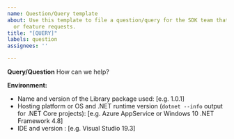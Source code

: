 ```yaml
---
name: Question/Query template
about: Use this template to file a question/query for the SDK team that are not bugs
  or feature requests.
title: "[QUERY]"
labels: question
assignees: ''

---
```


**Query/Question**
How can we help?

**Environment:**
 - Name and version of the Library package used: [e.g.  1.0.1] 
 - Hosting platform or OS and .NET runtime version (`dotnet --info` output for .NET Core projects): [e.g. Azure AppService or Windows 10 .NET Framework 4.8]
 - IDE and version : [e.g. Visual Studio 19.3]
